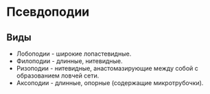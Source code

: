 # Псевдоподии

## Виды
- Лобоподии - широкие лопастевидные.
- Филоподии - длинные, нитевидные.
- Ризоподии - нитевидные, анастомазирующие между собой с образованием ловчей сети.
- Аксоподии - длинные, опорные (содержащие микротрубочки).